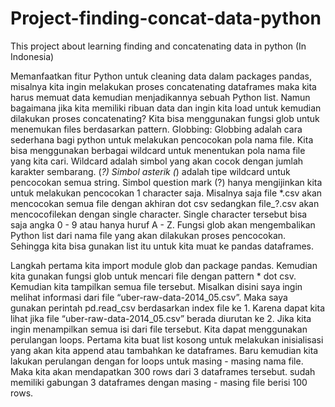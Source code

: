 # Project-finding-concat-data-python
This project about learning finding and concatenating data in python (In Indonesia)

Memanfaatkan fitur Python untuk cleaning data dalam packages pandas, misalnya kita ingin melakukan proses concatenating dataframes maka kita harus memuat data kemudian menjadikannya sebuah Python list.
Namun bagaimana jika kita memiliki ribuan data dan ingin kita load untuk kemudian dilakukan proses concatenating? Kita bisa menggunakan fungsi glob untuk menemukan files berdasarkan pattern.
Globbing:
Globbing adalah cara sederhana bagi python untuk melakukan pencocokan pola nama file. Kita bisa menggunakan berbagai wildcard untuk menentukan pola nama file yang kita cari. Wildcard adalah simbol yang akan cocok dengan jumlah karakter sembarang. (*?)
Simbol asterik (*) adalah tipe wildcard untuk pencocokan semua string. Simbol question mark (?) hanya mengijinkan kita untuk melakukan pencocokan 1 character saja.
Misalnya saja file *.csv akan mencocokan semua file dengan akhiran dot csv sedangkan file_?.csv akan mencocofilekan dengan single character. Single character tersebut bisa saja angka 0 - 9 atau hanya huruf A - Z.
Fungsi glob akan mengembalikan Python list dari nama file yang akan dilakukan proses pencocokan. Sehingga kita bisa gunakan list itu untuk kita muat ke pandas dataframes.

Langkah pertama kita import module glob dan package pandas.
Kemudian kita gunakan fungsi glob untuk mencari file dengan pattern * dot csv. Kemudian kita tampilkan semua file tersebut.
Misalkan disini saya ingin melihat informasi dari file “uber-raw-data-2014_05.csv”. Maka saya gunakan perintah pd.read_csv berdasarkan index file ke 1. Karena dapat kita lihat jika file “uber-raw-data-2014_05.csv” berada diurutan ke 2.
Jika kita ingin menampilkan semua isi dari file tersebut. Kita dapat menggunakan perulangan loops. Pertama kita buat list kosong untuk melakukan inisialisasi yang akan kita append atau tambahkan ke dataframes. Baru kemudian kita lakukan perulangan dengan for loops untuk masing - masing nama file.  Maka kita akan mendapatkan 300 rows dari 3 dataframes tersebut. sudah memiliki gabungan 3 dataframes dengan masing - masing file berisi 100 rows.
